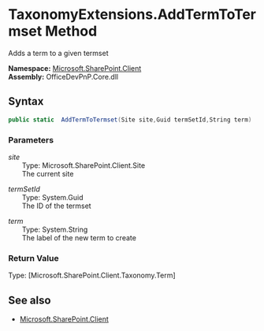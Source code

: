 # TaxonomyExtensions.AddTermToTermset Method  
Adds a term to a given termset  

**Namespace:** [Microsoft.SharePoint.Client](Microsoft.SharePoint.Client.md)  
**Assembly:** OfficeDevPnP.Core.dll  
## Syntax
```C#
public static  AddTermToTermset(Site site,Guid termSetId,String term)
```
### Parameters
*site*  
&emsp;&emsp;Type: Microsoft.SharePoint.Client.Site  
&emsp;&emsp;The current site  
  
*termSetId*  
&emsp;&emsp;Type: System.Guid  
&emsp;&emsp;The ID of the termset  
  
*term*  
&emsp;&emsp;Type: System.String  
&emsp;&emsp;The label of the new term to create  
  
### Return Value
Type: [Microsoft.SharePoint.Client.Taxonomy.Term]  


## See also
- [Microsoft.SharePoint.Client](Microsoft.SharePoint.Client.md)
